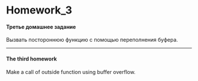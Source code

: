﻿Homework_3
===========

#### Третье домашнее задание

Вызвать постороннюю функцию с помощью переполнения буфера.

__________________________________________________________

#### The third homework

Make a call of outside function using buffer overflow.
